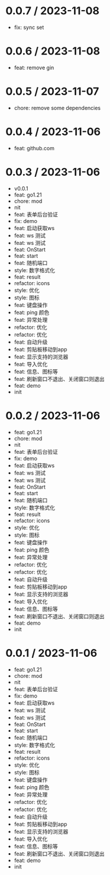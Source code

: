 
0.0.7 / 2023-11-08
==================

* fix: sync set

0.0.6 / 2023-11-08
==================

* feat: remove gin

0.0.5 / 2023-11-07
==================

* chore: remove some dependencies

0.0.4 / 2023-11-06
==================

* feat: github.com

0.0.3 / 2023-11-06
==================

* v0.0.1
* feat: go1.21
* chore: mod
* nit
* feat: 表单后台验证
* fix: demo
* feat: 启动获取ws
* feat: ws 测试
* feat: ws 测试
* feat: OnStart
* feat: start
* feat: 随机端口
* style: 数字格式化
* feat: result
* refactor: icons
* style: 优化
* style: 图标
* feat: 键盘操作
* feat: ping 颜色
* feat: 异常处理
* refactor: 优化
* refactor: 优化
* feat: 自动升级
* feat: 剪贴板移动到app
* feat: 显示支持的浏览器
* feat: 导入优化
* feat: 信息、图标等
* feat: 刷新窗口不退出、关闭窗口则退出
* feat: demo
* init

0.0.2 / 2023-11-06
==================

* feat: go1.21
* chore: mod
* nit
* feat: 表单后台验证
* fix: demo
* feat: 启动获取ws
* feat: ws 测试
* feat: ws 测试
* feat: OnStart
* feat: start
* feat: 随机端口
* style: 数字格式化
* feat: result
* refactor: icons
* style: 优化
* style: 图标
* feat: 键盘操作
* feat: ping 颜色
* feat: 异常处理
* refactor: 优化
* refactor: 优化
* feat: 自动升级
* feat: 剪贴板移动到app
* feat: 显示支持的浏览器
* feat: 导入优化
* feat: 信息、图标等
* feat: 刷新窗口不退出、关闭窗口则退出
* feat: demo
* init

0.0.1 / 2023-11-06
==================

* feat: go1.21
* chore: mod
* nit
* feat: 表单后台验证
* fix: demo
* feat: 启动获取ws
* feat: ws 测试
* feat: ws 测试
* feat: OnStart
* feat: start
* feat: 随机端口
* style: 数字格式化
* feat: result
* refactor: icons
* style: 优化
* style: 图标
* feat: 键盘操作
* feat: ping 颜色
* feat: 异常处理
* refactor: 优化
* refactor: 优化
* feat: 自动升级
* feat: 剪贴板移动到app
* feat: 显示支持的浏览器
* feat: 导入优化
* feat: 信息、图标等
* feat: 刷新窗口不退出、关闭窗口则退出
* feat: demo
* init
